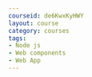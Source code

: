 ```yaml
---
courseid: de6KwxKyHWY
layout: course
category: courses
tags:
- Node js  
- Web components
- Web App
---
```

